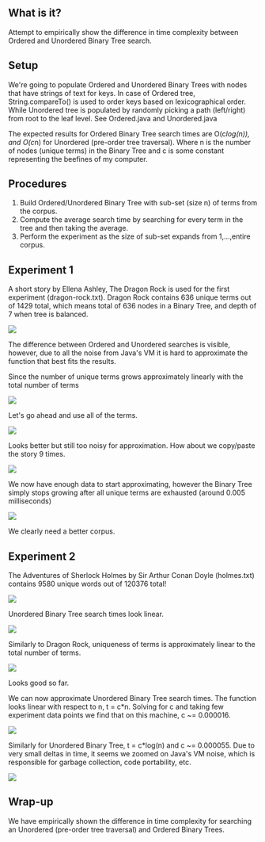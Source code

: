 ## What is it?
Attempt to empirically show the difference in time complexity between Ordered and Unordered Binary Tree search.

## Setup
We're going to populate Ordered and Unordered Binary Trees with nodes that have strings of text for keys. In case of Ordered tree,
String.compareTo() is used to order keys based on lexicographical order. While Unordered tree is populated by randomly
picking a path (left/right) from root to the leaf level. See Ordered.java and Unordered.java

The expected results for Ordered Binary Tree search times are O(c*log(n)), and O(c*n) for Unordered (pre-order tree traversal).
Where n is the number of nodes (unique terms) in the Binary Tree and c is some constant representing the beefines of my computer.

## Procedures
1. Build Ordered/Unordered Binary Tree with sub-set (size n) of terms from the corpus.
2. Compute the average search time by searching for every term in the tree and then taking the average.
3. Perform the experiment as the size of sub-set expands from 1,...,entire corpus.

## Experiment 1
A short story by Ellena Ashley, The Dragon Rock is used for the first experiment (dragon-rock.txt).
Dragon Rock contains 636 unique terms out of 1429 total, which means total of 636 nodes in a Binary Tree, and depth of 7 when tree is balanced.

![](https://github.com/vitalius/BinaryTree/raw/master/graphs/dragon-fig1.png)

The difference between Ordered and Unordered searches is visible, however, due to all the noise from Java's VM it is hard
to approximate the function that best fits the results.

Since the number of unique terms grows approximately linearly with the total number of terms

![](https://github.com/vitalius/BinaryTree/raw/master/graphs/dragon-fig2.png)

Let's go ahead and use all of the terms.

![](https://github.com/vitalius/BinaryTree/raw/master/graphs/dragon-fig3.png)

Looks better but still too noisy for approximation. How about we copy/paste the story 9 times.

![](https://github.com/vitalius/BinaryTree/raw/master/graphs/dragon-fig4.png)

We now have enough data to start approximating, however the Binary Tree simply stops growing after all unique terms are exhausted
(around 0.005 milliseconds)

![](https://github.com/vitalius/BinaryTree/raw/master/graphs/dragon-fig5.png)

We clearly need a better corpus.

## Experiment 2
The Adventures of Sherlock Holmes by Sir Arthur Conan Doyle (holmes.txt) contains 9580 unique words out of 120376 total!

![](https://github.com/vitalius/BinaryTree/raw/master/graphs/holmes-fig1.png)

Unordered Binary Tree search times look linear.

![](https://github.com/vitalius/BinaryTree/raw/master/graphs/holmes-fig2.png)

Similarly to Dragon Rock, uniqueness of terms is approximately linear to the total number of terms.

![](https://github.com/vitalius/BinaryTree/raw/master/graphs/holmes-fig3.png)

Looks good so far.

We can now approximate Unordered Binary Tree search times. The function looks linear with respect to n, t = c*n.
Solving for c and taking few experiment data points we find that on this machine, c ~= 0.000016.

![](https://github.com/vitalius/BinaryTree/raw/master/graphs/holmes-fig4.png)

Similarly for Unordered Binary Tree, t = c*log(n) and c ~= 0.000055. Due to very small deltas in time,
it seems we zoomed on Java's VM noise, which is responsible for garbage collection, code portability, etc.

![](https://github.com/vitalius/BinaryTree/raw/master/graphs/holmes-fig5.png)

## Wrap-up
We have empirically shown the difference in time complexity for searching an Unordered (pre-order tree traversal) and Ordered Binary Trees.